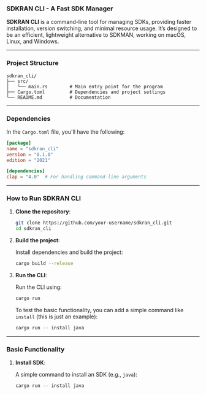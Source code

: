 ### **SDKRAN CLI** - A Fast SDK Manager

**SDKRAN CLI** is a command-line tool for managing SDKs, providing faster installation, version switching, and minimal resource usage. It’s designed to be an efficient, lightweight alternative to SDKMAN, working on macOS, Linux, and Windows.

---

### **Project Structure**

```
sdkran_cli/
├── src/
│   └── main.rs        # Main entry point for the program
├── Cargo.toml         # Dependencies and project settings
└── README.md          # Documentation
```

---

### **Dependencies**

In the `Cargo.toml` file, you'll have the following:

```toml
[package]
name = "sdkran_cli"
version = "0.1.0"
edition = "2021"

[dependencies]
clap = "4.0"  # For handling command-line arguments
```

---

### **How to Run SDKRAN CLI**

1. **Clone the repository**:

   ```bash
   git clone https://github.com/your-username/sdkran_cli.git
   cd sdkran_cli
   ```

2. **Build the project**:

   Install dependencies and build the project:

   ```bash
   cargo build --release
   ```

3. **Run the CLI**:

   Run the CLI using:

   ```bash
   cargo run
   ```

   To test the basic functionality, you can add a simple command like `install` (this is just an example):

   ```bash
   cargo run -- install java
   ```

---

### **Basic Functionality**

1. **Install SDK**:

   A simple command to install an SDK (e.g., `java`):

   ```bash
   cargo run -- install java
   ```
